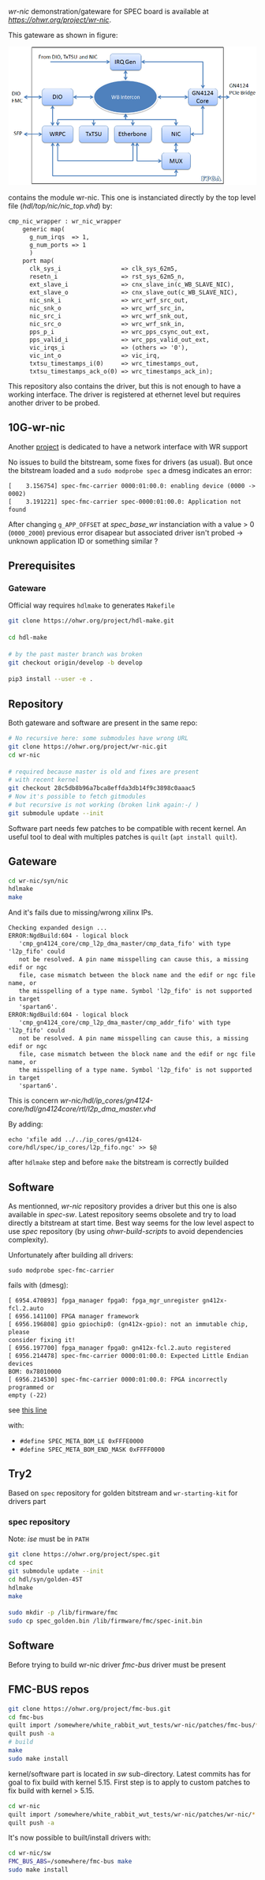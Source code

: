*wr-nic* demonstration/gateware for SPEC board is available at
*https://ohwr.org/project/wr-nic*.

This gateware as shown in figure:

![wr-nic_gateware](../figs/wr_nic_arch_v2.0.png)

contains the module wr-nic. This one is instanciated directly by the top level
file (*hdl/top/nic/nic_top.vhd*) by:

```
cmp_nic_wrapper : wr_nic_wrapper
    generic map(
      g_num_irqs  => 1,
      g_num_ports => 1
      )
    port map(
      clk_sys_i                 => clk_sys_62m5,
      resetn_i                  => rst_sys_62m5_n,
      ext_slave_i               => cnx_slave_in(c_WB_SLAVE_NIC),
      ext_slave_o               => cnx_slave_out(c_WB_SLAVE_NIC),
      nic_snk_i                 => wrc_wrf_src_out,
      nic_snk_o                 => wrc_wrf_src_in,
      nic_src_i                 => wrc_wrf_snk_out,
      nic_src_o                 => wrc_wrf_snk_in,
      pps_p_i                   => wrc_pps_csync_out_ext,
      pps_valid_i               => wrc_pps_valid_out_ext,
      vic_irqs_i                => (others => '0'),
      vic_int_o                 => vic_irq,
      txtsu_timestamps_i(0)     => wrc_timestamps_out,
      txtsu_timestamps_ack_o(0) => wrc_timestamps_ack_in);

```

This repository also contains the driver, but this is not enough to have a working interface.
The driver is registered at ethernet level but requires another driver to be probed.

## 10G-wr-nic

Another [project](https://ohwr.org/project/10G-wr-nic) is dedicated to have a network interface with WR support

No issues to build the bitstream, some fixes for drivers (as usual). But once
the bitstream loaded and a `sudo modprobe spec` a dmesg indicates an error:
```
[    3.156754] spec-fmc-carrier 0000:01:00.0: enabling device (0000 -> 0002)
[    3.191221] spec-fmc-carrier spec-0000:01:00.0: Application not found
```

After changing `g_APP_OFFSET` at *spec_base_wr* instanciation with a value > 0
(`0000_2000`) previous error disapear but associated driver isn't probed ->
unknown application ID or something similar ?

## Prerequisites

### Gateware
Official way requires `hdlmake` to generates `Makefile`

```bash
git clone https://ohwr.org/project/hdl-make.git

cd hdl-make

# by the past master branch was broken
git checkout origin/develop -b develop

pip3 install --user -e .

```

## Repository

Both gateware and software are present in the same repo:

```bash
# No recursive here: some submodules have wrong URL
git clone https://ohwr.org/project/wr-nic.git
cd wr-nic

# required because master is old and fixes are present
# with recent kernel
git checkout 28c5db8b96a7bca8effda3db14f9c3898c0aaac5
# Now it's possible to fetch gitmodules
# but recursive is not working (broken link again:-/ )
git submodule update --init
```

Software part needs few patches to be compatible with recent kernel.
An useful tool to deal with multiples patches is `quilt` (`apt install quilt`).

## Gateware

```bash
cd wr-nic/syn/nic
hdlmake
make
```

And it's fails due to missing/wrong xilinx IPs.

```
Checking expanded design ...
ERROR:NgdBuild:604 - logical block
   'cmp_gn4124_core/cmp_l2p_dma_master/cmp_data_fifo' with type 'l2p_fifo' could
   not be resolved. A pin name misspelling can cause this, a missing edif or ngc
   file, case mismatch between the block name and the edif or ngc file name, or
   the misspelling of a type name. Symbol 'l2p_fifo' is not supported in target
   'spartan6'.
ERROR:NgdBuild:604 - logical block
   'cmp_gn4124_core/cmp_l2p_dma_master/cmp_addr_fifo' with type 'l2p_fifo' could
   not be resolved. A pin name misspelling can cause this, a missing edif or ngc
   file, case mismatch between the block name and the edif or ngc file name, or
   the misspelling of a type name. Symbol 'l2p_fifo' is not supported in target
   'spartan6'.

```

This is concern
*wr-nic/hdl/ip_cores/gn4124-core/hdl/gn4124core/rtl/l2p_dma_master.vhd*

By adding:
```
echo 'xfile add ../../ip_cores/gn4124-core/hdl/spec/ip_cores/l2p_fifo.ngc' >> $@
```

after `hdlmake` step and before `make` the bitstream is correctly builded

## Software

As mentionned, *wr-nic* repository provides a driver but this one is also
available in *spec-sw*. Latest repository seems obsolete and try to load
directly a bitstream at start time. Best way seems for the low level aspect to use
*spec* repository (by using *ohwr-build-scripts* to avoid dependencies
complexity).

Unfortunately after building all drivers:
```
sudo modprobe spec-fmc-carrier
```

fails with (dmesg):
```
[ 6954.470893] fpga_manager fpga0: fpga_mgr_unregister gn412x-fcl.2.auto
[ 6956.141100] FPGA manager framework
[ 6956.196808] gpio gpiochip0: (gn412x-gpio): not an immutable chip, please
consider fixing it!
[ 6956.197700] fpga_manager fpga0: gn412x-fcl.2.auto registered
[ 6956.214478] spec-fmc-carrier 0000:01:00.0: Expected Little Endian devices
BOM: 0x78010000
[ 6956.214530] spec-fmc-carrier 0000:01:00.0: FPGA incorrectly programmed or
empty (-22)
```

see [this line](https://ohwr.org/project/spec/blob/master/software/kernel/spec-core-fpga.c#L1168)

with:
- `#define SPEC_META_BOM_LE 0xFFFE0000`
- `#define SPEC_META_BOM_END_MASK 0xFFFF0000`

## Try2

Based on `spec` repository for golden bitstream and `wr-starting-kit` for
drivers part

### spec repository

Note: *ise* must be in `PATH`

```bash
git clone https://ohwr.org/project/spec.git
cd spec
git submodule update --init
cd hdl/syn/golden-45T
hdlmake
make

sudo mkdir -p /lib/firmware/fmc
sudo cp spec_golden.bin /lib/firmware/fmc/spec-init.bin
```


## Software

Before trying to build wr-nic driver *fmc-bus* driver must be present

## FMC-BUS repos

```bash
git clone https://ohwr.org/project/fmc-bus.git
cd fmc-bus
quilt import /somewhere/white_rabbit_wut_tests/wr-nic/patches/fmc-bus/*.patch
quilt push -a
# build
make
sudo make install
```

kernel/software part is located in *sw* sub-directory. Latest commits has for
goal to fix build with kernel 5.15. First step is to apply to custom patches to
fix build with kernel > 5.15.

```bash
cd wr-nic
quilt import /somewhere/white_rabbit_wut_tests/wr-nic/patches/wr-nic/*.patch
quilt push -a
```

It's now possible to built/install drivers with:
```bash
cd wr-nic/sw
FMC_BUS_ABS=/somewhere/fmc-bus make
sudo make install
```
